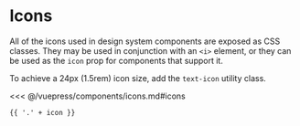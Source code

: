 # Icons

All of the icons used in design system components are exposed as CSS classes. They may be used
in conjunction with an `<i>` element, or they can be used as the `icon` prop for components that
support it.

To achieve a 24px (1.5rem) icon size, add the `text-icon` utility class.

<section class="mds">
  <div class="flex items-center flex-wrap my-40 space-x-20">
    <!-- #region icons -->
    <i class="mds-warning-circle text-icon text-red-600"></i>
    <mx-icon-button icon="mds-x" />
    <i class="mds-clock text-icon text-blue-500"></i>
    <!-- #endregion icons -->
  </div>
</section>

<<< @/vuepress/components/icons.md#icons

<section class="mds">
  <div class="grid gap-16 grid-cols-2 md:grid-cols-3 lg:grid-cols-4 xl:grid-cols-5 grid-flow-row mt-40">
    <div v-for="icon in icons" :key="icon" class="flex flex-col items-center  p-16 w-128 rounded-2xl border text-icon">
      <i :class="icon"></i>
      <code class="text-4 mt-8">{{ '.' + icon }}</code>
    </div>
  </div>
</section>

<script>
export default {
  data() {
    return {
      icons: []
    }
  },
  mounted() {
    this.getIcons()
  },
  methods: {
    getIcons() {
      document.styleSheets.forEach(stylesheet => {
        try {
          stylesheet.rules.forEach(rule => {
            if (!rule || !rule.selectorText) return
            if (rule.selectorText.startsWith('.mds-') && !rule.selectorText.includes('::')) {
              this.icons.push(rule.selectorText.slice(1))
            }
          })
        } catch (err) {
          // Ignore "cannot access rules" exceptions
        }
      })
    }
  }
}
</script>

